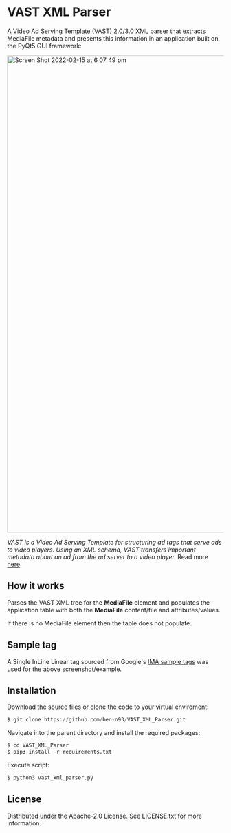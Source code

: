 # VAST XML Parser

A Video Ad Serving Template (VAST) 2.0/3.0 XML parser that extracts MediaFile metadata and presents this information in an application built on the PyQt5 GUI framework:

<img width="1107" alt="Screen Shot 2022-02-15 at 6 07 49 pm" src="https://user-images.githubusercontent.com/84557025/154014268-2b5972f9-cdc7-481b-9e5a-e09e53806e7a.png">

*VAST is a Video Ad Serving Template for structuring ad tags that serve ads to video players. Using an XML schema, VAST transfers important metadata about an ad from the ad server to a video player.* Read more [here](https://www.iab.com/guidelines/vast/).

## How it works

Parses the VAST XML tree for the **MediaFile** element and populates the application table with both the **MediaFile** content/file and attributes/values.

If there is no MediaFile element then the table does not populate.

## Sample tag

A Single InLine Linear tag sourced from Google's [IMA sample tags](https://developers.google.com/interactive-media-ads/docs/sdks/html5/client-side/tags) was used for the above screenshot/example.

## Installation

Download the source files or clone the code to your virtual enviroment:

``` python
$ git clone https://github.com/ben-n93/VAST_XML_Parser.git
```
Navigate into the parent directory and install the required packages:

```python
$ cd VAST_XML_Parser
$ pip3 install -r requirements.txt
```

Execute script:
```python
$ python3 vast_xml_parser.py
```

## License

Distributed under the Apache-2.0 License. See LICENSE.txt for more information.
